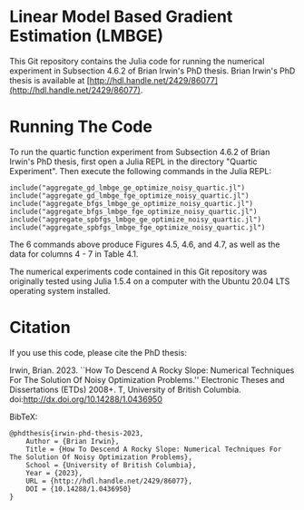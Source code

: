 # Linear Model Based Gradient Estimation (LMBGE)
This Git repository contains the Julia code for running the numerical experiment in Subsection 4.6.2 of Brian Irwin's 
PhD thesis. Brian Irwin's PhD thesis is available at [http://hdl.handle.net/2429/86077](http://hdl.handle.net/2429/86077).


# Running The Code
To run the quartic function experiment from Subsection 4.6.2 of Brian Irwin's PhD thesis, first open a Julia REPL in the
directory "Quartic Experiment". Then execute the following commands in the Julia REPL:
```
include("aggregate_gd_lmbge_ge_optimize_noisy_quartic.jl")
include("aggregate_gd_lmbge_fge_optimize_noisy_quartic.jl")
include("aggregate_bfgs_lmbge_ge_optimize_noisy_quartic.jl")
include("aggregate_bfgs_lmbge_fge_optimize_noisy_quartic.jl")
include("aggregate_spbfgs_lmbge_ge_optimize_noisy_quartic.jl")
include("aggregate_spbfgs_lmbge_fge_optimize_noisy_quartic.jl")
```
The 6 commands above produce Figures 4.5, 4.6, and 4.7, as well as the data for columns 4 - 7 in Table 4.1.

The numerical experiments code contained in this Git repository was originally tested using Julia 1.5.4 on a computer 
with the Ubuntu 20.04 LTS operating system installed.


# Citation
If you use this code, please cite the PhD thesis:

Irwin, Brian. 2023. ``How To Descend A Rocky Slope: Numerical Techniques For The Solution Of Noisy Optimization Problems.''
Electronic Theses and Dissertations (ETDs) 2008+. T, University of British Columbia. doi:http://dx.doi.org/10.14288/1.0436950

BibTeX:
```
@phdthesis{irwin-phd-thesis-2023,
    Author = {Brian Irwin},
    Title = {How To Descend A Rocky Slope: Numerical Techniques For The Solution Of Noisy Optimization Problems},
    School = {University of British Columbia},
    Year = {2023},
    URL = {http://hdl.handle.net/2429/86077},
    DOI = {10.14288/1.0436950}
}
```

